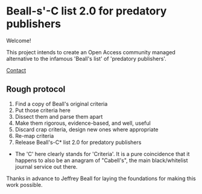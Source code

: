 # Beall-s'-C list 2.0 for predatory publishers

Welcome!

This project intends to create an Open Access community managed alternative to the infamous 'Beall's list' of 'predatory publishers'.

[Contact](mailto:jon.tennant.2@gmail.com)

## Rough protocol

1. Find a copy of Beall's original criteria
2. Put those criteria here
3. Dissect them and parse them apart
4. Make them rigorous, evidence-based, and well, useful
5. Discard crap criteria, design new ones where appropriate
6. Re-map criteria
7. Release Beall's-C* list 2.0 for predatory publishers

* The 'C' here clearly stands for 'Criteria'. It is a pure coincidence that it happens to also be an anagram of "Cabell's", the main black/whitelist journal service out there.

Thanks in advance to Jeffrey Beall for laying the foundations for making this work possible.
